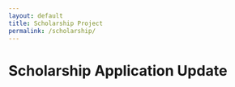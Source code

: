 ```yaml
---
layout: default
title: Scholarship Project
permalink: /scholarship/
---
```


# Scholarship Application Update
